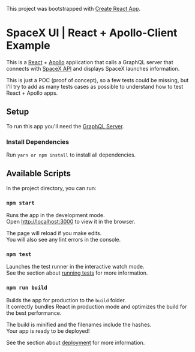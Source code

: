 This project was bootstrapped with [Create React App](https://github.com/facebook/create-react-app).

# SpaceX UI | React + Apollo-Client Example

This is a [React](http://reactjs.org/) + [Apollo](http://apollographql.com/) application that calls a GraphQL server that connects with [SpaceX API](https://documenter.getpostman.com/view/2025350/RWaEzAiG) and displays SpaceX launches information.

This is just a POC (proof of concept), so a few tests could be missing, but I'll try to add as many tests cases as possible to understand how to test React + Apollo apps.

## Setup

To run this app you'll need the [GraphQL Server](https://github.com/andreyleonardo/spacex-graphql).

### Install Dependencies

Run `yarn or npm install` to install all dependencies.

## Available Scripts

In the project directory, you can run:

### `npm start`

Runs the app in the development mode.<br>
Open [http://localhost:3000](http://localhost:3000) to view it in the browser.

The page will reload if you make edits.<br>
You will also see any lint errors in the console.

### `npm test`

Launches the test runner in the interactive watch mode.<br>
See the section about [running tests](https://facebook.github.io/create-react-app/docs/running-tests) for more information.

### `npm run build`

Builds the app for production to the `build` folder.<br>
It correctly bundles React in production mode and optimizes the build for the best performance.

The build is minified and the filenames include the hashes.<br>
Your app is ready to be deployed!

See the section about [deployment](https://facebook.github.io/create-react-app/docs/deployment) for more information.

